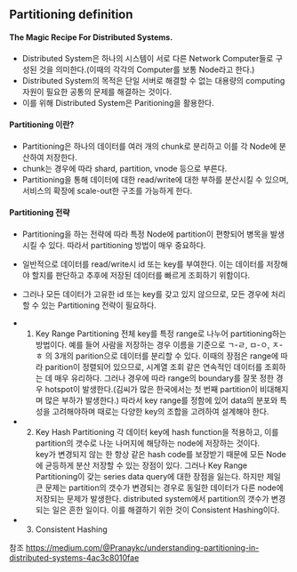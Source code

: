 Partitioning definition
----------------------
#### The Magic Recipe For Distributed Systems.
* Distributed System은 하나의 시스템이 서로 다른 Network Computer들로 구성된 것을 의미한다.(이때의 각각의 Computer를 보통 Node라고 한다.)<br/>
* Distributed System의 목적은 단일 서버로 해결할 수 없는 대용량의 computing 자원이 필요한 공통의 문제를 해결하는 것이다. 
* 이를 위해 Distributed System은 Paritioning을 활용한다.

#### Partitioning 이란?
* Partitioning은 하나의 데이터를 여러 개의 chunk로 분리하고 이를 각 Node에 분산하여 저장한다. 
* chunk는 경우에 따라 shard, partition, vnode 등으로 부른다. 
* Partitioning을 통해 데이터에 대한 read/write에 대한 부하를 분산시킬 수 있으며, 서비스의 확장에 scale-out한 구조를 가능하게 한다.


#### Partitioning 전략
* Partitioning을 하는 전략에 따라 특정 Node에 partition이 편향되어 병목을 발생시킬 수 있다. 따라서 partitioning 방법이 매우 중요하다.
* 일반적으로 데이터를 read/write시 id 또는 key를 부여한다. 이는 데이터를 저장해야 할지를 판단하고 추후에 저장된 데이터를 빠르게 조회하기 위함이다.
* 그러나 모든 데이터가 고유한 id 또는 key를 갖고 있지 않으므로, 모든 경우에 처리할 수 있는 Partitioning 전략이 필요하다.

* 1) Key Range Partitioning
전체 key를 특정 range로 나누어 partitioning하는 방법이다.
예를 들어 사람을 저장하는 경우 이름을 기준으로 ㄱ-ㄹ, ㅁ-ㅇ, ㅈ-ㅎ 의 3개의 parition으로 데이터를 분리할 수 있다.
이때의 장점은 range에 따라 parition이 정렬되어 있으므로, 시계열 조회 같은 연속적인 데이터를 조회하는 데 매우 유리하다.
그러나 경우에 따라 range의 boundary를 잘못 정한 경우 hotspot이 발생한다.(김씨가 많은 한국에서는 첫 번째 partition이 비대해지며 많은 부하가 발생한다.)
따라서 key range를 정함에 있어 data의 분포와 특성을 고려해야하며 때로는 다양한 key의 조합을 고려하여 설계해야 한다.


* 2) Key Hash Partitioning
각 데이터 key에 hash function을 적용하고, 이를 partition의 갯수로 나눈 나머지에 해당하는 node에 저장하는 것이다.  
key가 변경되지 않는 한 항상 같은 hash code를 보장받기 때문에 모든 Node에 균등하게 분산 저장할 수 있는 장점이 있다.
그러나 Key Range Partitioning이 갖는 series data query에 대한 장점을 잃는다. 하지만 제일 큰 문제는 
partition의 갯수가 변경되는 경우로 동일한 데이터가 다른 node에 저장되는 문제가 발생한다. 
distributed system에서 partition의 갯수가 변경되는 일은 흔한 일이다. 이를 해결하기 위한 것이 Consistent Hashing이다.

* 3) Consistent Hashing


참조
https://medium.com/@Pranaykc/understanding-partitioning-in-distributed-systems-4ac3c8010fae
